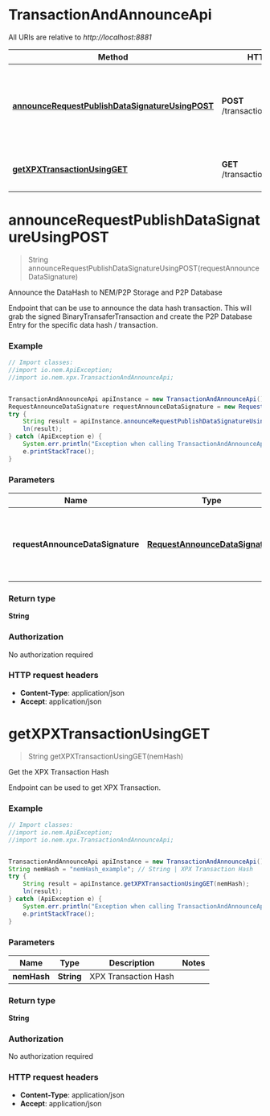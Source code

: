 # TransactionAndAnnounceApi

All URIs are relative to *http://localhost:8881*

Method | HTTP request | Description
------------- | ------------- | -------------
[**announceRequestPublishDataSignatureUsingPOST**](TransactionAndAnnounceApi.md#announceRequestPublishDataSignatureUsingPOST) | **POST** /transaction/announce | Announce the DataHash to NEM/P2P Storage and P2P Database
[**getXPXTransactionUsingGET**](TransactionAndAnnounceApi.md#getXPXTransactionUsingGET) | **GET** /transaction/get/{nemHash} | Get the XPX Transaction Hash


<a name="announceRequestPublishDataSignatureUsingPOST"></a>
# **announceRequestPublishDataSignatureUsingPOST**
> String announceRequestPublishDataSignatureUsingPOST(requestAnnounceDataSignature)

Announce the DataHash to NEM/P2P Storage and P2P Database

Endpoint that can be use to announce the data hash transaction. This will grab the signed BinaryTransaferTransaction and create the P2P Database Entry for the specific data hash / transaction.

### Example
```java
// Import classes:
//import io.nem.ApiException;
//import io.nem.xpx.TransactionAndAnnounceApi;


TransactionAndAnnounceApi apiInstance = new TransactionAndAnnounceApi();
RequestAnnounceDataSignature requestAnnounceDataSignature = new RequestAnnounceDataSignature(); // RequestAnnounceDataSignature | The Request Announce Data Signature Json Format
try {
    String result = apiInstance.announceRequestPublishDataSignatureUsingPOST(requestAnnounceDataSignature);
    ln(result);
} catch (ApiException e) {
    System.err.println("Exception when calling TransactionAndAnnounceApi#announceRequestPublishDataSignatureUsingPOST");
    e.printStackTrace();
}
```

### Parameters

Name | Type | Description  | Notes
------------- | ------------- | ------------- | -------------
 **requestAnnounceDataSignature** | [**RequestAnnounceDataSignature**](RequestAnnounceDataSignature.md)| The Request Announce Data Signature Json Format | [optional]

### Return type

**String**

### Authorization

No authorization required

### HTTP request headers

 - **Content-Type**: application/json
 - **Accept**: application/json

<a name="getXPXTransactionUsingGET"></a>
# **getXPXTransactionUsingGET**
> String getXPXTransactionUsingGET(nemHash)

Get the XPX Transaction Hash

Endpoint can be used to get XPX Transaction.

### Example
```java
// Import classes:
//import io.nem.ApiException;
//import io.nem.xpx.TransactionAndAnnounceApi;


TransactionAndAnnounceApi apiInstance = new TransactionAndAnnounceApi();
String nemHash = "nemHash_example"; // String | XPX Transaction Hash
try {
    String result = apiInstance.getXPXTransactionUsingGET(nemHash);
    ln(result);
} catch (ApiException e) {
    System.err.println("Exception when calling TransactionAndAnnounceApi#getXPXTransactionUsingGET");
    e.printStackTrace();
}
```

### Parameters

Name | Type | Description  | Notes
------------- | ------------- | ------------- | -------------
 **nemHash** | **String**| XPX Transaction Hash |

### Return type

**String**

### Authorization

No authorization required

### HTTP request headers

 - **Content-Type**: application/json
 - **Accept**: application/json


